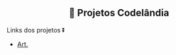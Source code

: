  <h2 align="center">👻 Projetos Codelândia </h2>

Links dos projetos ⏬
<br>
<ul>
    <li><a href="https://art-virid.vercel.app/" target="_blank">Art.</a></li>
